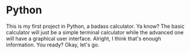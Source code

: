 # Python

This is my first project in Python, a badass calculator. Ya know? The basic calculator will just be a simple terminal calculator while 
the advanced one will have a graphical user interface. Alright, I think that's enough information. You ready? Okay, let's go.
